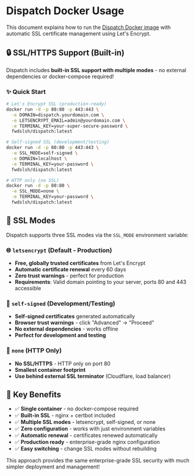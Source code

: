 # Dispatch Docker Usage

This document explains how to run the [Dispatch Docker image](https://hub.docker.com/r/fwdslsh/dispatch) with automatic SSL certificate management using Let's Encrypt.

## 🔒 SSL/HTTPS Support (Built-in)

Dispatch includes **built-in SSL support with multiple modes** - no external dependencies or docker-compose required!

### ✨ **Quick Start**

```bash
# Let's Encrypt SSL (production-ready)
docker run -d -p 80:80 -p 443:443 \
  -e DOMAIN=dispatch.yourdomain.com \
  -e LETSENCRYPT_EMAIL=admin@yourdomain.com \
  -e TERMINAL_KEY=your-super-secure-password \
  fwdslsh/dispatch:latest

# Self-signed SSL (development/testing)
docker run -d -p 80:80 -p 443:443 \
  -e SSL_MODE=self-signed \
  -e DOMAIN=localhost \
  -e TERMINAL_KEY=your-password \
  fwdslsh/dispatch:latest

# HTTP only (no SSL)
docker run -d -p 80:80 \
  -e SSL_MODE=none \
  -e TERMINAL_KEY=your-password \
  fwdslsh/dispatch:latest
```

## 🔧 **SSL Modes**

Dispatch supports three SSL modes via the `SSL_MODE` environment variable:

### 🌐 **`letsencrypt` (Default - Production)**

- **Free, globally trusted certificates** from Let's Encrypt
- **Automatic certificate renewal** every 60 days
- **Zero trust warnings** - perfect for production
- **Requirements**: Valid domain pointing to your server, ports 80 and 443 accessible

### 🔐 **`self-signed` (Development/Testing)**

- **Self-signed certificates** generated automatically
- **Browser trust warnings** - click "Advanced" → "Proceed"
- **No external dependencies** - works offline
- **Perfect for development and testing**

### 🚫 **`none` (HTTP Only)**

- **No SSL/HTTPS** - HTTP only on port 80
- **Smallest container footprint**
- **Use behind external SSL terminator** (Cloudflare, load balancer)

## 🎯 **Key Benefits**

- ✅ **Single container** - no docker-compose required
- ✅ **Built-in SSL** - nginx + certbot included
- ✅ **Multiple SSL modes** - letsencrypt, self-signed, or none
- ✅ **Zero configuration** - works with just environment variables
- ✅ **Automatic renewal** - certificates renewed automatically
- ✅ **Production ready** - enterprise-grade nginx configuration
- ✅ **Easy switching** - change SSL modes without rebuilding

This approach provides the same enterprise-grade SSL security with much simpler deployment and management!
